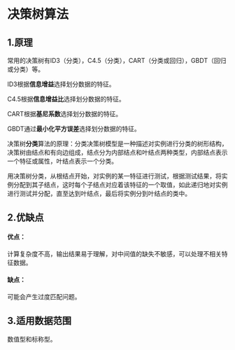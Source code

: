# 决策树算法

## 1.原理

常用的决策树有ID3（分类），C4.5（分类），CART（分类或回归），GBDT（回归或分类）等。

ID3根据**信息增益**选择划分数据的特征。

C4.5根据**信息增益比**选择划分数据的特征。

CART根据**基尼系数**选择划分数据的特征。

GBDT通过**最小化平方误差**选择划分数据的特征。



决策树**分类**算法的原理：分类决策树模型是一种描述对实例进行分类的树形结构，决策树由结点和有向边组成，结点分为内部结点和叶结点两种类型，内部结点表示一个特征或属性，叶结点表示一个分类。

用决策树分类，从根结点开始，对实例的某一特征进行测试，根据测试结果，将实例分配到其子结点，这时每个子结点对应着该特征的一个取值，如此递归地对实例进行测试并分配，直至达到叶结点，最后将实例分到叶结点的类中。

## 2.优缺点

#### 优点：

计算复杂度不高，输出结果易于理解，对中间值的缺失不敏感，可以处理不相关特征数据。

#### 缺点：

可能会产生过度匹配问题。

## 3.适用数据范围

数值型和标称型。